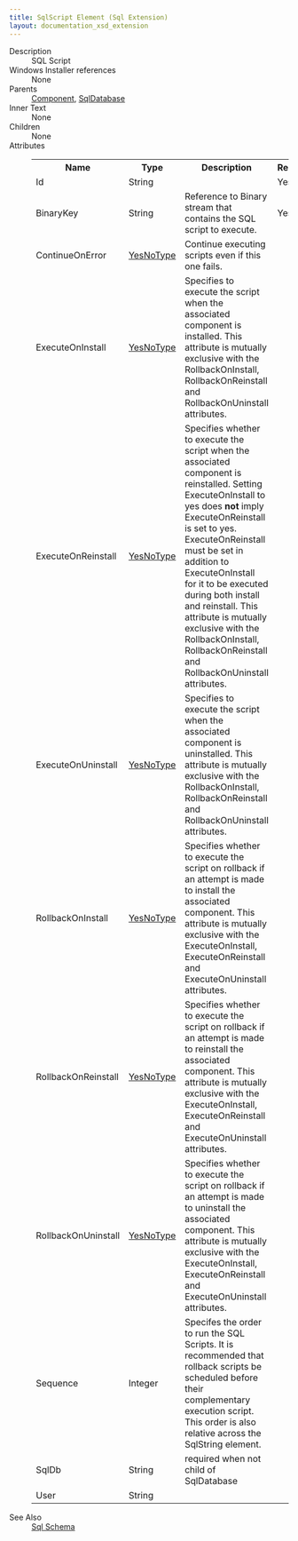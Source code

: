 ```yaml
---
title: SqlScript Element (Sql Extension)
layout: documentation_xsd_extension
---
```

<dl>
  <dt>Description</dt>
  <dd>SQL Script</dd>
  <dt>Windows Installer references</dt>
  <dd>None</dd>
  <dt>Parents</dt>
  <dd>
    <a href="../../wix/component/">Component</a>, <a href="../../sql/sqldatabase" class="extension">SqlDatabase</a></dd>
  <dt>Inner Text</dt>
  <dd>None</dd>
  <dt>Children</dt>
  <dd>None</dd>
  <dt>Attributes</dt>
  <dd>
    <table cellspacing="0" cellpadding="0" class="schema">
      <tr>
        <th width="15%">Name</th>
        <th width="15%">Type</th>
        <th width="65%">Description</th>
        <th width="15%">Required</th>
      </tr>
      <tr>
        <td>Id</td>
        <td>String</td>
        <td>&nbsp;</td>
        <td>Yes</td>
      </tr>
      <tr>
        <td>BinaryKey</td>
        <td>String</td>
        <td>Reference to Binary stream that contains the SQL script to execute.</td>
        <td>Yes</td>
      </tr>
      <tr>
        <td>ContinueOnError</td>
        <td><a href="../../sql/simple_type_yesnotype">YesNoType</a></td>
        <td>Continue executing scripts even if this one fails.</td>
        <td>&nbsp;</td>
      </tr>
      <tr>
        <td>ExecuteOnInstall</td>
        <td><a href="../../sql/simple_type_yesnotype">YesNoType</a></td>
        <td>Specifies to execute the script when the associated component is installed.  This attribute is mutually exclusive with the RollbackOnInstall, RollbackOnReinstall and RollbackOnUninstall attributes.</td>
        <td>&nbsp;</td>
      </tr>
      <tr>
        <td>ExecuteOnReinstall</td>
        <td><a href="../../sql/simple_type_yesnotype">YesNoType</a></td>
        <td>Specifies whether to execute the script when the associated component is reinstalled.  Setting ExecuteOnInstall to yes does <b>not</b> imply ExecuteOnReinstall is set to yes.  ExecuteOnReinstall must be set in addition to ExecuteOnInstall for it to be executed during both install and reinstall.  This attribute is mutually exclusive with the RollbackOnInstall, RollbackOnReinstall and RollbackOnUninstall attributes.</td>
        <td>&nbsp;</td>
      </tr>
      <tr>
        <td>ExecuteOnUninstall</td>
        <td><a href="../../sql/simple_type_yesnotype">YesNoType</a></td>
        <td>Specifies to execute the script when the associated component is uninstalled.  This attribute is mutually exclusive with the RollbackOnInstall, RollbackOnReinstall and RollbackOnUninstall attributes.</td>
        <td>&nbsp;</td>
      </tr>
      <tr>
        <td>RollbackOnInstall</td>
        <td><a href="../../sql/simple_type_yesnotype">YesNoType</a></td>
        <td>Specifies whether to execute the script on rollback if an attempt is made to install the associated component.  This attribute is mutually exclusive with the ExecuteOnInstall, ExecuteOnReinstall and ExecuteOnUninstall attributes.</td>
        <td>&nbsp;</td>
      </tr>
      <tr>
        <td>RollbackOnReinstall</td>
        <td><a href="../../sql/simple_type_yesnotype">YesNoType</a></td>
        <td>Specifies whether to execute the script on rollback if an attempt is made to reinstall the associated component.  This attribute is mutually exclusive with the ExecuteOnInstall, ExecuteOnReinstall and ExecuteOnUninstall attributes.</td>
        <td>&nbsp;</td>
      </tr>
      <tr>
        <td>RollbackOnUninstall</td>
        <td><a href="../../sql/simple_type_yesnotype">YesNoType</a></td>
        <td>Specifies whether to execute the script on rollback if an attempt is made to uninstall the associated component.  This attribute is mutually exclusive with the ExecuteOnInstall, ExecuteOnReinstall and ExecuteOnUninstall attributes.</td>
        <td>&nbsp;</td>
      </tr>
      <tr>
        <td>Sequence</td>
        <td>Integer</td>
        <td>Specifes the order to run the SQL Scripts.  It is recommended that rollback scripts be scheduled before their complementary execution script.  This order is also relative across the SqlString element.</td>
        <td>&nbsp;</td>
      </tr>
      <tr>
        <td>SqlDb</td>
        <td>String</td>
        <td>required when not child of SqlDatabase</td>
        <td>&nbsp;</td>
      </tr>
      <tr>
        <td>User</td>
        <td>String</td>
        <td>&nbsp;</td>
        <td>&nbsp;</td>
      </tr>
    </table>
  </dd>
  <dt>See Also</dt>
  <dd>
    <a href="../">Sql Schema</a>
  </dd>
</dl>
